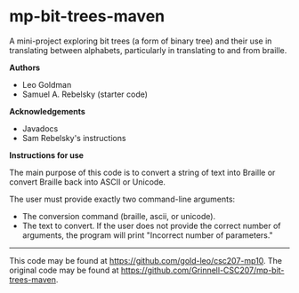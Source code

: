 # mp-bit-trees-maven

A mini-project exploring bit trees (a form of binary tree) and their use in translating between alphabets, particularly in translating to and from braille.

**Authors**

* Leo Goldman
* Samuel A. Rebelsky (starter code)

**Acknowledgements**

* Javadocs
* Sam Rebelsky's instructions

**Instructions for use**

The main purpose of this code is to convert a string of text into Braille or convert Braille back into ASCII or Unicode.  

The user must provide exactly two command-line arguments:
- The conversion command (braille, ascii, or unicode).
- The text to convert.
If the user does not provide the correct number of arguments, the program will print "Incorrect number of parameters."  


---

This code may be found at <https://github.com/gold-leo/csc207-mp10>. The original code may be found at <https://github.com/Grinnell-CSC207/mp-bit-trees-maven>.
